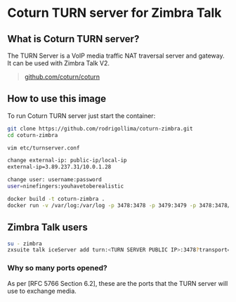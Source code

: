 Coturn TURN server for Zimbra Talk
==================================

## What is Coturn TURN server?

The TURN Server is a VoIP media traffic NAT traversal server and gateway. It can be used with Zimbra Talk V2.

> [github.com/coturn/coturn](https://github.com/coturn/coturn)


## How to use this image

To run Coturn TURN server just start the container: 
```bash
git clone https://github.com/rodrigollima/coturn-zimbra.git
cd coturn-zimbra

vim etc/turnserver.conf 

change external-ip: public-ip/local-ip
external-ip=3.89.237.31/10.0.1.28

change user: username:password
user=ninefingers:youhavetoberealistic

docker build -t coturn-zimbra .
docker run -v /var/log:/var/log -p 3478:3478 -p 3479:3479 -p 3478:3478/udp -p 3479:3479/udp -p 1000-1500:1000-1500/udp -d coturn-zimbra
```

## Zimbra Talk users
```bash
su - zimbra
zxsuite talk iceServer add turn:<TURN SERVER PUBLIC IP>:3478?transport=udp credential youhavetoberealistic username ninefingers
```

### Why so many ports opened?

As per [RFC 5766 Section 6.2], these are the ports that the TURN server will use to exchange media.



